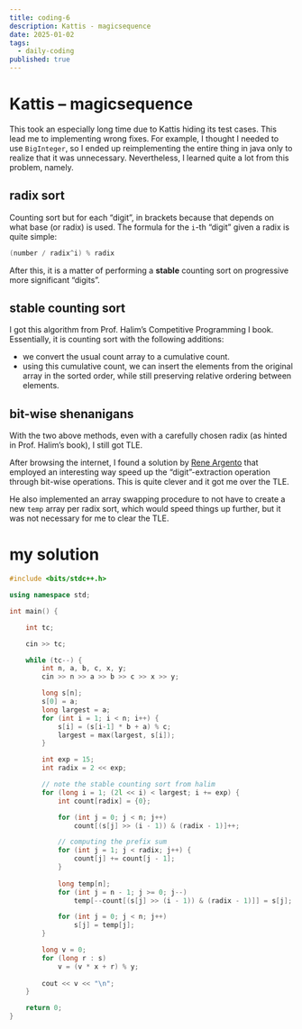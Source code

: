 ```yaml
---
title: coding-6
description: Kattis - magicsequence
date: 2025-01-02
tags:
  - daily-coding
published: true
---
```

# Kattis – magicsequence
This took an especially long time due to Kattis hiding its test cases. This lead me to implementing wrong fixes. For example, I thought I needed to use `BigInteger`, so I ended up reimplementing the entire thing in java only to realize that it was unnecessary. Nevertheless, I learned quite a lot from this problem, namely.
## radix sort
Counting sort but for each “digit”, in brackets because that depends on what base (or radix) is used. The formula for the `i`-th “digit” given a radix is quite simple:
```cpp
(number / radix^i) % radix
```

After this, it is a matter of performing a **stable** counting sort on progressive more significant “digits”.
## stable counting sort
I got this algorithm from Prof. Halim’s Competitive Programming I book. Essentially, it is counting sort with the following additions:
- we convert the usual count array to a cumulative count.
- using this cumulative count, we can insert the elements from the original array in the sorted order, while still preserving relative ordering between elements.
## bit-wise shenanigans
With the two above methods, even with a carefully chosen radix (as hinted in Prof. Halim’s book), I still got TLE. 

After browsing the internet, I found a solution by [Rene Argento](https://github.com/reneargento/competitive-programming-4/blob/master/src/chapter2/section2/g/special/sorting/problems/MagicSequence.java) that employed an interesting way speed up the “digit”-extraction operation through bit-wise operations. This is quite clever and it got me over the TLE.

He also implemented an array swapping procedure to not have to create a new `temp` array per radix sort, which would speed things up further, but it was not necessary for me to clear the TLE.
# my solution
```cpp
#include <bits/stdc++.h>

using namespace std;

int main() {

    int tc;

    cin >> tc;

    while (tc--) {
        int n, a, b, c, x, y;
        cin >> n >> a >> b >> c >> x >> y;

        long s[n];
        s[0] = a;
        long largest = a;
        for (int i = 1; i < n; i++) {
            s[i] = (s[i-1] * b + a) % c;
            largest = max(largest, s[i]);
        }

        int exp = 15;
        int radix = 2 << exp;

        // note the stable counting sort from halim
        for (long i = 1; (2l << i) < largest; i += exp) {
            int count[radix] = {0};

            for (int j = 0; j < n; j++)
                count[(s[j] >> (i - 1)) & (radix - 1)]++;

            // computing the prefix sum
            for (int j = 1; j < radix; j++) {
                count[j] += count[j - 1];
            }
            
            long temp[n];
            for (int j = n - 1; j >= 0; j--)
                temp[--count[(s[j] >> (i - 1)) & (radix - 1)]] = s[j];

            for (int j = 0; j < n; j++)
                s[j] = temp[j];
        }

        long v = 0;
        for (long r : s)
            v = (v * x + r) % y;
        
        cout << v << "\n";
    }

    return 0;
}
```